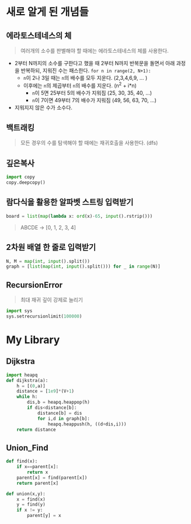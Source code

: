 # 새로 알게 된 개념들
## 에라토스테네스의 체
> 여러개의 소수를 판별해야 할 때에는 에라토스테네스의 체를 사용한다.  
- 2부터 N까지의 소수를 구한다고 했을 때 2부터 N까지 반복문을 돌면서 아래 과정을 반복하되, 지워진 수는 패스한다. `for n in range(2, N+1):`
  - `n`이 2나 3일 때는 `n`의 배수를 모두 지운다. (2,3,4,6,9, ... )
  - 이후에는 `n`의 제곱부터 `n`의 배수를 지운다. (n<sup>2</sup> + i*n)
    - `n`이 5면 25부터 5의 배수가 지워짐 (25, 30, 35, 40, ...)
    - `n`이 7이면 49부터 7의 배수가 지워짐 (49, 56, 63, 70, ...)
- 지워지지 않은 수가 소수다.

## 백트래킹
> 모든 경우의 수를 탐색해야 할 때에는 재귀호출을 사용한다. (dfs)
## 깊은복사
```python
import copy
copy.deepcopy()
```

## 람다식을 활용한 알파벳 스트링 입력받기
```python
board = list(map(lambda x: ord(x)-65, input().rstrip()))
```
> ABCDE -> [0, 1, 2, 3, 4]

## 2차원 배열 한 줄로 입력받기
```python
N, M = map(int, input().split())
graph = [list(map(int, input().split())) for _ in range(N)]
```

## RecursionError
> 최대 재귀 깊이 강제로 늘리기
```python
import sys
sys.setrecursionlimit(100000)
```

# My Library
## Dijkstra
```python
import heapq
def dijkstra(a):
    h = [(0,a)]
    distance = [1e9]*(V+1)
    while h:
        dis,b = heapq.heappop(h)
        if dis<distance[b]:
            distance[b] = dis
            for i,d in graph[b]:
                heapq.heappush(h, ((d+dis,i)))
    return distance
```

## Union_Find
```python
def find(x):
    if x==parent[x]:
        return x
    parent[x] = find(parent[x])
    return parent[x]

def union(x,y):
    x = find(x)
    y = find(y)
    if x != y:
        parent[y] = x
```